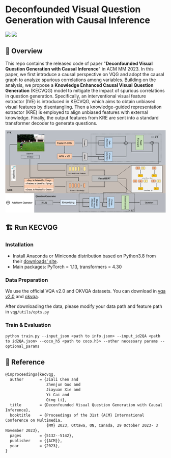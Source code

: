 # Deconfounded Visual Question Generation with Causal Inference

[![](https://img.shields.io/badge/paper-pink?style=plastic&logo=GitBook)](https://dl.acm.org/doi/10.1145/3581783.3612536)
[![](https://img.shields.io/badge/-github-grey?style=plastic&logo=github)](https://github.com/Gary-code/KECVQG) 

## :rocket: Overview

This repo contains the released code of paper "**Deconfounded Visual Question Generation with Causal Inference**" in ACM MM 2023. In this paper, we first introduce a causal perspective on VQG and adopt the causal graph to analyze spurious correlations among variables. Building on the analysis, we propose a **Knowledge Enhanced Causal Visual Question Generation** (KECVQG) model to mitigate the impact of spurious correlations in question generation. Specifically, an interventional visual feature extractor (IVE) is introduced in KECVQG, which aims to obtain unbiased visual features by disentangling. Then a knowledge-guided representation extractor (KRE) is employed to align unbiased features with external knowledge. Finally, the output features from KRE are sent into a standard transformer decoder to generate questions.

![image-20231108160521994](https://raw.githubusercontent.com/Gary-code/pic/main/img/image-20231108160521994.png)

## :building_construction: Run KECVQG

### Installation

- Install Anaconda or Miniconda distribution based on Python3.8 from their [downloads' site](https://conda.io/docs/user-guide/install/download.html).
- Main packages: PyTorch = 1.13, transformers = 4.30



### Data Preparation

We use the official VQA v2.0 and OKVQA datasets. You can download in [vqa v2.0](https://visualqa.org/) and [okvqa](https://okvqa.allenai.org/).

After downloading the data, please modify your data path and feature path in `vqg/utils/opts.py`

### Train & Evaluation

```shell
python train.py --input_json <path to info.json> --input_id2QA <path to id2QA.json> --coco_h5 <path to coco.h5> --other necessary params --optional_params
```



## :bookmark: Reference

```shell
@inproceedings{kecvqg,
  author       = {Jiali Chen and
                  Zhenjun Guo and
                  Jiayuan Xie and
                  Yi Cai and
                  Qing Li},
  title        = {Deconfounded Visual Question Generation with Causal Inference},
  booktitle    = {Proceedings of the 31st {ACM} International Conference on Multimedia,
                  {MM} 2023, Ottawa, ON, Canada, 29 October 2023- 3 November 2023},
  pages        = {5132--5142},
  publisher    = {{ACM}},
  year         = {2023},
}
```
